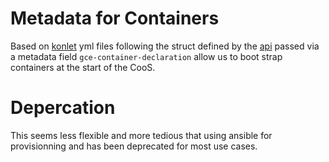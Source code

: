 # Metadata for Containers

Based on [konlet](https://github.com/GoogleCloudPlatform/konlet/) yml files following the struct defined by the [api](https://github.com/GoogleCloudPlatform/konlet/blob/9cb9106daf07123c2641159cb8bcc9d6f4960ec2/gce-containers-startup/types/api.go#L30) passed via a metadata field `gce-container-declaration` allow us to boot strap containers at the start of the CooS.

# Depercation
This seems less flexible and more tedious that using ansible for provisionning and has been deprecated for most use cases.
